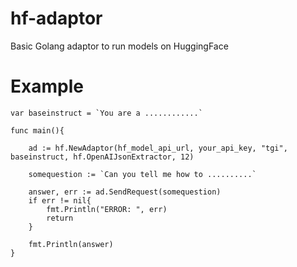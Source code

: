 # hf-adaptor
Basic Golang adaptor to run models on HuggingFace

# Example
```
var baseinstruct = `You are a ............`

func main(){

    ad := hf.NewAdaptor(hf_model_api_url, your_api_key, "tgi", baseinstruct, hf.OpenAIJsonExtractor, 12)

    somequestion := `Can you tell me how to ..........`

    answer, err := ad.SendRequest(somequestion)
    if err != nil{
        fmt.Println("ERROR: ", err)
        return
    }

    fmt.Println(answer)
}
```
